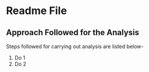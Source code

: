 # Readme File
## Approach Followed for the Analysis

Steps followed for carrying out analysis are listed below- 

1. Do 1
2. Do 2
